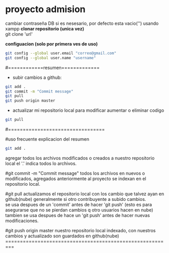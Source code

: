 # proyecto admision
cambiar contraseña DB si es nesesario, por defecto esta vacio('') usando xampp
**clonar repositorio (unica vez)**<br>
git clone 'url'

**configuacion (solo por primera ves de uso)**<br>
```sh
git config --global user.email "correo@gmail.com"
git config --global user.name "username"
```
#============resumen=============
- subir cambios a github:
```sh
git add . 
git commit -m "Commit message"
git pull
git push origin master
```
- actualizar mi repositorio local para modificar aumentar o eliminar codigo
```sh
git pull
```
#=================================

#uso frecuente explicacion del resumen 
```sh 
git add . 
``` 
agregar todos los archivos modificados o creados a nuestro repositorio local el '.' indica todos lo archivos.

#git commit -m "Commit message" 
todos los archivos en nuevos o modificados, agregados anteriormente al proyecto se indexan en el repositorio local.

#git pull
actualizamos el repositorio local con los cambio que talvez ayan en github(nube) generalmente si otro contribuyente a subido cambios.<br>
se usa despues de un 'commit' antes de hacer 'git push' (esto es para asegurarse que no se pierdan cambios q otro usuarios hacen en nube)<br>
tambien se usa despues de hace un 'git push' antes de hacer nuevas modificaciones. 

#git push origin master 
nuestro repositorio local indexado, con nuestros cambios y actualizado son guardados en github(nube) 
=========================================================<br>
